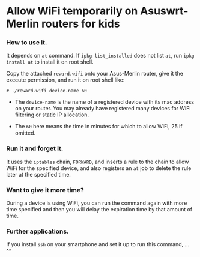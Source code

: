 # Allow WiFi temporarily on Asuswrt-Merlin routers for kids

### How to use it.

It depends on `at` command. If `ipkg list_installed` does not list `at`, run `ipkg install at` to install it on root shell.

Copy the attached `reward.wifi` onto your Asus-Merlin router, give it the execute permission, and run it on root shell like:
```
# ./reward.wifi device-name 60
```
- The `device-name` is the name of a registered device with its mac address on your router. You may already have registered many devices for WiFi filtering or static IP allocation.

- The `60` here means the time in minutes for which to allow WiFi, 25 if omitted.

### Run it and forget it.

It uses the `iptables` chain, `FORWARD`, and inserts a rule to the chain to allow WiFi for the specified device, and also registers an `at` job to delete the rule later at the specified time.

### Want to give it more time?

During a device is using WiFi, you can run the command again with more time specified and then you will delay the expiration time by that amount of time.

### Further applications.

If you install `ssh` on your smartphone and set it up to run this command, ... ^^
